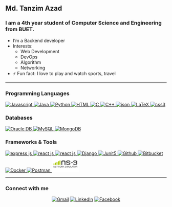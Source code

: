 <!-- ### Hi there 👋 -->

<!--
**TanzimAzadNishan/TanzimAzadNishan** is a ✨ _special_ ✨ repository because its `README.md` (this file) appears on your GitHub profile.-->
## Md. Tanzim Azad

### I am a 4th year student of Computer Science and Engineering from BUET.

- I’m a Backend developer
- Interests:
  - Web Development
  - DevOps
  - Algorithm
  - Networking
- ⚡ Fun fact: I love to play and watch sports, travel
<!-- - 📫 How to reach me: nishan.tan.2015@gmail.com -->

***

### **Programming Languages**
<a href="https://developer.mozilla.org/en-US/docs/Web/JavaScript" target="_blank"> 
<img alt="Javascript" src="https://img.shields.io/badge/JavaScript-323330?style=for-the-badge&logo=javascript&logoColor=F7DF1E">
</a>

<a href="https://www.java.com" target="_blank"> 
    <img alt="Java" src="https://img.shields.io/badge/Java-ED8B00?style=for-the-badge&logo=java&logoColor=white">
</a>

<a href="https://www.python.org" target="_blank">
  <img alt="Python" src="https://img.shields.io/badge/Python-3776AB?style=for-the-badge&logo=python&logoColor=white">
</a>

<a href="#" target="_blank"> 
    <img alt="HTML" src="https://img.shields.io/badge/HTML5-E34F26?style=for-the-badge&logo=html5&logoColor=white">
</a>

<a href="#" target="_blank"> 
    <img alt="C" src="https://img.shields.io/badge/C-00599C?style=for-the-badge&logo=c&logoColor=white">
</a>

<a href="#" target="_blank"> 
    <img alt="C++" src="https://img.shields.io/badge/C%2B%2B-00599C?style=for-the-badge&logo=c%2B%2B&logoColor=white">
</a>

<a href="https://www.json.org/json-en.html" target="_blank"> 
<img alt="json" src="https://img.shields.io/badge/json-5E5C5C?style=for-the-badge&logo=json&logoColor=white">
</a>

<a href="https://www.latex-project.org/" target="_blank"> 
<img alt="LaTeX" src="https://img.shields.io/badge/LaTeX-47A141?style=for-the-badge&logo=LaTeX&logoColor=white">
</a>

<a href="#" target="_blank"> 
<img alt="css3" src="https://img.shields.io/badge/CSS3-1572B6?style=for-the-badge&logo=css3&logoColor=white">
</a>


### **Databases**
<a href="https://www.oracle.com/database/" target="_blank"> 
<img alt="Oracle DB" src="https://img.shields.io/badge/Oracle-F80000?style=for-the-badge&logo=oracle&logoColor=black">
</a>

<a href="https://www.mysql.com/" target="_blank"> 
<img alt="MySQL" src="https://img.shields.io/badge/MySQL-005C84?style=for-the-badge&logo=mysql&logoColor=white">
</a>

<a href="https://www.mongodb.com/" target="_blank"> 
<img alt="MongoDB" src="https://img.shields.io/badge/MongoDB-4EA94B?style=for-the-badge&logo=mongodb&logoColor=white">
</a>


### **Frameworks & Tools**
<a href="https://expressjs.com/" target="_blank"> 
<img alt="express js" src="https://img.shields.io/badge/Express.js-000000?style=for-the-badge&logo=express&logoColor=white">
</a>

<a href="https://reactjs.org/" target="_blank"> 
<img alt="react js" src="https://img.shields.io/badge/React-20232A?style=for-the-badge&logo=react&logoColor=61DAFB">
</a>

<a href="https://getbootstrap.com/" target="_blank"> 
<img alt="react js" src="https://img.shields.io/badge/Bootstrap-563D7C?style=for-the-badge&logo=bootstrap&logoColor=white">
</a>

<a href="https://www.djangoproject.com/" target="_blank"> 
<img alt="Django" src="https://img.shields.io/badge/Django-092E20?style=for-the-badge&logo=django&logoColor=green">
</a>

<a href="https://junit.org/junit5/" target="_blank"> 
<img alt="Junit5" src="https://img.shields.io/badge/Junit5-25A162?style=for-the-badge&logo=junit5&logoColor=white">
</a>

<a href="https://github.com/" target="_blank"> 
<img alt="Github" src="https://img.shields.io/badge/GitHub-100000?style=for-the-badge&logo=github&logoColor=white">
</a>

<a href="https://bitbucket.org/" target="_blank"> 
<img alt="Bitbucket" src="https://img.shields.io/badge/Bitbucket-0747a6?style=for-the-badge&logo=bitbucket&logoColor=white">
</a>

<a href="https://www.docker.com/" target="_blank"> 
<img alt="Docker" src="https://img.shields.io/badge/Docker-2CA5E0?style=for-the-badge&logo=docker&logoColor=white">
</a>

<a href="https://www.postman.com/" target="_blank"> 
<img alt="Postman" src="https://img.shields.io/badge/Postman-FF6C37?style=for-the-badge&logo=Postman&logoColor=white">
</a>

<a href="https://www.postman.com/" target="_blank"> 
<img alt="ns3" src="https://github.com/TanzimAzadNishan/TanzimAzadNishan/blob/main/ns-3.png" width="85" height="50">
</a>

<!--    <img src="https://github.com/TanzimAzadNishan/Priority-Based-Congestion-Control-Protocol/blob/main/Throughput.png" 
        width="400" height="300"/> -->

<!-- ![ns3](https://github.com/TanzimAzadNishan/TanzimAzadNishan/blob/main/ns-3.png) -->

<!-- <a href= https://github.com/Aditya664?tab=repositories&q=&type=&language=python&sort= > <img width ='32px' src ='https://raw.githubusercontent.com/rahulbanerjee26/githubAboutMeGenerator/main/icons/python.svg'> </a> -->

***

### Connect with me
<p align="center">
<a href="#" target="_blank"><img src="https://img.shields.io/badge/Gmail-nishan.tan.2015@gmail.com-red?&style=flat-square&logo=gmail&logoColor=red" alt="Gmail"></a>
<a href="https://www.linkedin.com/in/md-tanzim-azad-a879a51b7/" target="_blank"><img src="https://img.shields.io/badge/LinkedIn-Md.%20Tanzim%20Azad-blue?&style=flat-square&logo=linkedin&logoColor=blue" alt="LinkedIn"></a>
<a href="https://www.facebook.com/tanzimazad.nishan" target="_blank"><img src="https://img.shields.io/badge/Facebook-Tanzim%20Azad%20Nishan-blue?&style=flat-square&logo=facebook&logoColor=blue" alt="Facebook"></a>
</p>


<!-- Here are some ideas to get you started: -->

<!-- - 🔭 I’m a Backend developer
- 🌱 I’m interested in Web Development and DevOps
<!--- 👯 I’m looking to collaborate on ...
- 🤔 I’m looking for help with ...
- 💬 Ask me about ...-->
<!-- - 📫 How to reach me: nishan.tan.2015@gmail.com
- 😄 Pronouns: ...
- ⚡ Fun fact: ... --> 

